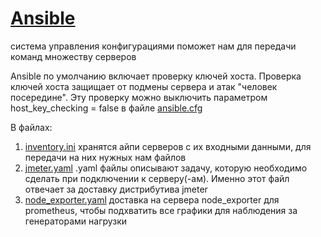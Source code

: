 # [Ansible](https://docs.ansible.com/ansible/latest/getting_started/index.html)
система управления конфигурациями поможет нам для передачи команд множеству серверов

Ansible по умолчанию включает проверку ключей хоста. 
Проверка ключей хоста защищает от подмены сервера и атак "человек посередине".
Эту проверку можно выключить параметром host_key_checking = false в файле [ansible.cfg](https://github.com/Fireng/Load-Stress-DDoS-Test/blob/main/ansible/ansible.cfg)

В файлах:
1) [inventory.ini](https://github.com/Fireng/Load-Stress-DDoS-Test/blob/main/ansible/inventory.ini) хранятся айпи серверов с их входными данными, для передачи на них нужных нам файлов
2) [jmeter.yaml](https://github.com/Fireng/Load-Stress-DDoS-Test/blob/main/ansible/jmeter.yaml) .yaml файлы описывают задачу, которую необходимо сделать при подключении к серверу(-ам). Именно этот файл отвечает за доставку дистрибутива jmeter
3) [node_exporter.yaml](https://github.com/Fireng/Load-Stress-DDoS-Test/blob/main/ansible/node_exporter.yaml) доставка на сервера node_exporter для prometheus, чтобы подхватить все графики для наблюдения за генераторами нагрузки
   

